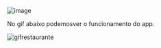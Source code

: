 ![image](https://user-images.githubusercontent.com/93801960/160749052-91441080-e0e7-4b5b-8e48-2444ae4a5bb5.png)

No gif abaixo podemosver o funcionamento do app.

![gifrestaurante](https://user-images.githubusercontent.com/93801960/160750867-af8438fc-0f9d-40ff-8854-1261d1ac9925.gif)





